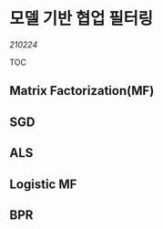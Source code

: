 # 모델 기반 협업 필터링

*210224*

TOC





## Matrix Factorization(MF)



## SGD



## ALS



## Logistic MF



## BPR



